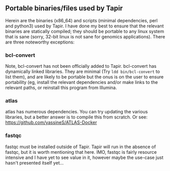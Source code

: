 ## Portable binaries/files used by Tapir

Herein are the binaries (x86_64) and scripts (minimal dependencies, perl and python3) used by Tapir.
I have done my best to ensure that the relevant binaries are statically compiled; they should be portable to any linux system that is sane
(sorry, 32-bit linux is not sane for genomics applications). There are three noteworthy exceptions:

### bcl-convert
Note, bcl-convert has not been officially added to Tapir.
bcl-convert has dynamically linked libraries. They are minimal (Try `ldd bin/bcl-convert` to list them), and are likely to be portable
but the onus is on the user to ensure portability (eg, install the relevant dependencies and/or make links to the relevant paths, or reinstall
this program from Illumina.

### atlas
atlas has numerous dependencies. You can try updating the various libraries, but a better answer is to compile this from scratch. Or see:
https://github.com/yassineS/ATLAS-Docker

### fastqc
fastqc must be installed outside of Tapir. Tapir will run in the absence of fastqc, but it is worth mentioning that here. IMO, fastqc is fairly resource intensive
and I have yet to see value in it, however maybe the use-case just hasn't presented itself yet...


